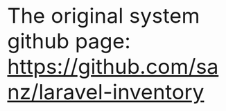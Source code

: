 <font size = "21">The original system github page: https://github.com/sanz/laravel-inventory</font>
